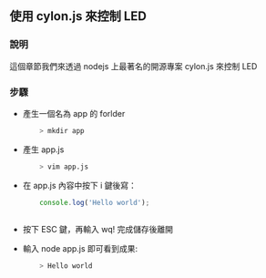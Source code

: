 ## 使用 cylon.js 來控制 LED

### 說明

這個章節我們來透過 nodejs 上最著名的開源專案 cylon.js 來控制 LED

### 步驟

* 產生一個名為 app 的 forlder
    ``` bash
        > mkdir app
    ```

* 產生 app.js 
    ``` bash
        > vim app.js
    ```
* 在 app.js 內容中按下 i 鍵後寫：
    ``` js
        console.log('Hello world');
        
    ```
* 按下 ESC 鍵，再輸入 wq! 完成儲存後離開
* 輸入 node app.js 即可看到成果:
    ``` bash
        > Hello world
    ```

    

        

    